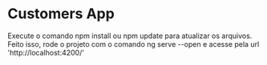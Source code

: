 # Customers App
Execute o comando npm install ou npm update para atualizar os arquivos. Feito isso, rode o projeto com o comando ng serve --open e acesse pela url 'http://localhost:4200/'
